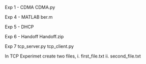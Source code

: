 Exp 1 - CDMA
  CDMA.py

Exp 4 - MATLAB
  ber.m

Exp 5 - DHCP

Exp 6 - Handoff
  Handoff.zip

Exp 7
  tcp_server.py
  tcp_client.py

  In TCP Experimet create two files,
  i. first_file.txt
  ii. second_file.txt

  
